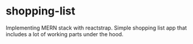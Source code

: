 # shopping-list
Implementing MERN stack with reactstrap. Simple shopping list app that includes a lot of working parts under the hood.
